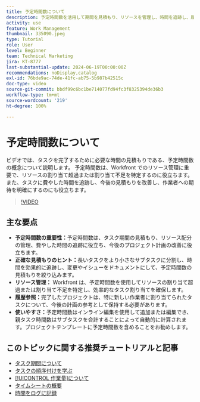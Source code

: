 ```yaml
---
title: 予定時間数について
description: 予定時間数を活用して期間を見積もり、リソースを管理し、時間を追跡し、履歴参照を利用し、割り当てを効率化することで、Workfront でのプロジェクト計画を最適化します。
activity: use
feature: Work Management
thumbnail: 335090.jpeg
type: Tutorial
role: User
level: Beginner
team: Technical Marketing
jira: KT-8777
last-substantial-update: 2024-06-19T00:00:00Z
recommendations: noDisplay,catalog
exl-id: 76bde9ac-74de-41fc-ab75-5b987b42515c
doc-type: video
source-git-commit: bbdf99c6bc1be714077fd94fc3f8325394de36b3
workflow-type: tm+mt
source-wordcount: '219'
ht-degree: 100%

---
```


# 予定時間数について

ビデオでは、タスクを完了するために必要な時間の見積もりである、予定時間数の概念について説明します。
予定時間数は、Workfront でのリソース管理に重要で、リソースの割り当て超過または割り当て不足を特定するのに役立ちます。
また、タスクに費やした時間を追跡し、今後の見積もりを改善し、作業者への期待を明確にするのにも役立ちます。


>[!VIDEO](https://video.tv.adobe.com/v/335090/?quality=12&learn=on&enablevpops=1)


## 主な要点

* **予定時間数の重要性：**&#x200B;予定時間数は、タスク期間の見積もり、リソース配分の管理、費やした時間の追跡に役立ち、今後のプロジェクト計画の改善に役立ちます。
* **正確な見積もりのヒント：**&#x200B;長いタスクをより小さなサブタスクに分割し、時間を効果的に追跡し、変更やイシューをドキュメントにして、予定時間数の見積もりを絞り込みます。
* **リソース管理：** Workfront は、予定時間数を使用してリソースの割り当て超過または割り当て不足を特定し、効率的なタスク割り当てを確保します。
* **履歴参照：**&#x200B;完了したプロジェクトは、特に新しい作業者に割り当てられたタスクについて、今後の計画の参考として保持する必要があります。
* **使いやすさ：**&#x200B;予定時間数はインライン編集を使用して追加または編集でき、親タスク時間数はサブタスクを合計することによって自動的に計算されます。プロジェクトテンプレートに予定時間数を含めることをお勧めします。


## このトピックに関する推奨チュートリアルと記事

* [タスク期間について](/help/manage-work/tasks/understand-task-durations.md)
* [タスクの順序付けを学ぶ](/help/manage-work/tasks/learn-to-sequence-tasks.md)
* [[!UICONTROL 作業量]について](/help/manage-work/tasks/understand-work-effort.md)
* [タイムシートの概要](https://experienceleague.adobe.com/ja/docs/workfront/using/timesheets/details/timesheets-overview)
* [時間をログに記録](https://experienceleague.adobe.com/ja/docs/workfront/using/timesheets/create-and-manage-timesheets-in-adobe-workfront/log-time)
